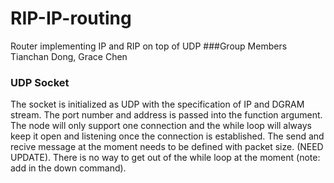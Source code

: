 # RIP-IP-routing
Router implementing IP and RIP on top of UDP
###Group Members
Tianchan Dong, Grace Chen
### UDP Socket
The socket is initialized as UDP with the specification of IP and DGRAM stream. The port number and address is passed into the function argument. The node will only support one connection and the while loop will always keep it open and listening once the connection is established. The send and recive message at the moment needs to be defined with packet size. (NEED UPDATE). There is no way to get out of the while loop at the moment (note: add in the down command).
